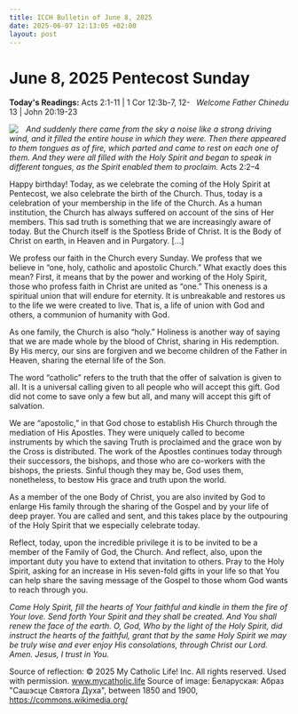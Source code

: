 ```yaml
---
title: ICCH Bulletin of June 8, 2025
date: 2025-06-07 12:13:05 +02:00
layout: post
---
```


# June 8, 2025 Pentecost Sunday
<span style="float: right"><em>Welcome Father Chinedu</em></span>
**Today's Readings:** Acts 2:1-11 | 1 Cor 12:3b-7, 12-13 | John 20:19-23


<img style="float: left; margin-right: 1em;" src="https://upload.wikimedia.org/wikipedia/commons/6/6f/%D0%90%D0%B1%D1%80%D0%B0%D0%B7_%22%D0%A1%D0%B0%D1%88%D1%8D%D1%81%D1%86%D0%B5_%D0%A1%D0%B2%D1%8F%D1%82%D0%BE%D0%B3%D0%B0_%D0%94%D1%83%D1%85%D0%B0%22.JPG">

*And suddenly there came from the sky a noise like a strong driving wind, and it filled the entire house in which they were. Then there appeared to them tongues as of fire, which parted and came to rest on each one of them. And they were all filled with the Holy Spirit and began to speak in different tongues, as the Spirit enabled them to proclaim.* Acts 2:2–4

Happy birthday! Today, as we celebrate the coming of the Holy Spirit at Pentecost, we also celebrate the birth of the Church. Thus, today is a celebration of your membership in the life of the Church. As a human institution, the Church has always suffered on account of the sins of Her members. This sad truth is something that we are increasingly aware of today. But the Church itself is the Spotless Bride of Christ. It is the Body of Christ on earth, in Heaven and in Purgatory. [...]

We profess our faith in the Church every Sunday. We profess that we believe in “one, holy, catholic and apostolic Church.” What exactly does this mean? First, it means that by the power and working of the Holy Spirit, those who profess faith in Christ are united as “one.” This oneness is a spiritual union that will endure for eternity. It is unbreakable and restores us to the life we were created to live. That is, a life of union with God and others, a communion of humanity with God.

As one family, the Church is also “holy.” Holiness is another way of saying that we are made whole by the blood of Christ, sharing in His redemption. By His mercy, our sins are forgiven and we become children of the Father in Heaven, sharing the eternal life of the Son.

The word “catholic” refers to the truth that the offer of salvation is given to all. It is a universal calling given to all people who will accept this gift. God did not come to save only a few but all, and many will accept this gift of salvation.

We are “apostolic,” in that God chose to establish His Church through the mediation of His Apostles. They were uniquely called to become instruments by which the saving Truth is proclaimed and the grace won by the Cross is distributed. The work of the Apostles continues today through their successors, the bishops, and those who are co-workers with the bishops, the priests. Sinful though they may be, God uses them, nonetheless, to bestow His grace and truth upon the world.

As a member of the one Body of Christ, you are also invited by God to enlarge His family through the sharing of the Gospel and by your life of deep prayer. You are called and sent, and this takes place by the outpouring of the Holy Spirit that we especially celebrate today.

Reflect, today, upon the incredible privilege it is to be invited to be a member of the Family of God, the Church. And reflect, also, upon the important duty you have to extend that invitation to others. Pray to the Holy Spirit, asking for an increase in His seven-fold gifts in your life so that You can help share the saving message of the Gospel to those whom God wants to reach through you.

*Come Holy Spirit, fill the hearts of Your faithful and kindle in them the fire of Your love. Send forth Your Spirit and they shall be created. And You shall renew the face of the earth. O, God, Who by the light of the Holy Spirit, did instruct the hearts of the faithful, grant that by the same Holy Spirit we may be truly wise and ever enjoy His consolations, through Christ our Lord. Amen. Jesus, I trust in You.*

Source of reflection: © 2025 My Catholic Life! Inc. All rights reserved. Used with permission. www.mycatholic.life
Source of image: Беларуская: Абраз "Сашэсце Святога Духа", between 1850 and 1900, https://commons.wikimedia.org/




